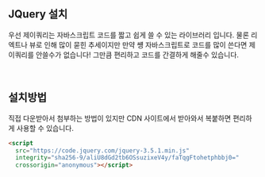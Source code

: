 ## JQuery 설치

우선 제이쿼리는 자바스크립트 코드를 짧고 쉽게 쓸 수 있는 라이브러리 입니다. 물론 리엑트나 뷰로 인해 많이 묻힌 추세이지만 만약 썡 자바스크립트로 코드를 많이 쓴다면 제이쿼리를 안쓸수가 없습니다! 그만큼 편리하고 코드를 간결하게 해줄수 있습니다.

<br />

## 설치방법

직접 다운받아서 첨부하는 방법이 있지만 CDN 사이트에서 받아와서 복붙하면 편리하게 사용할 수 있습니다.

```html
<script
  src="https://code.jquery.com/jquery-3.5.1.min.js"
  integrity="sha256-9/aliU8dGd2tb6OSsuzixeV4y/faTqgFtohetphbbj0="
  crossorigin="anonymous"></script>
```